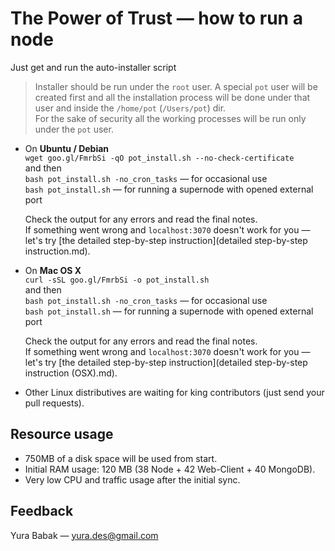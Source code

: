 # The Power of Trust — how to run a node
Just get and run the auto-installer script
> Installer should be run under the `root` user. A special `pot` user will be created first and all the installation process will be done under that user and inside the `/home/pot` (`/Users/pot`) dir.  
For the sake of security all the working processes will be run only under the `pot` user.

* On **Ubuntu / Debian**  
	`wget goo.gl/FmrbSi -qO pot_install.sh --no-check-certificate`  
	and then  
	`bash pot_install.sh -no_cron_tasks` — for occasional use  
	`bash pot_install.sh` — for running a supernode with opened external port  
	  
	Check the output for any errors and read the final notes.  
	If something went wrong and `localhost:3070` doesn't work for you — let's try [the detailed step-by-step instruction](detailed step-by-step instruction.md).
  
* On **Mac OS X**  
	`curl -sSL goo.gl/FmrbSi -o pot_install.sh`  
	and then  
	`bash pot_install.sh -no_cron_tasks` — for occasional use  
	`bash pot_install.sh` — for running a supernode with opened external port  
	  
	Check the output for any errors and read the final notes.  
	If something went wrong and `localhost:3070` doesn't work for you — let's try [the detailed step-by-step instruction](detailed step-by-step instruction (OSX).md).
  
* Other Linux distributives are waiting for king contributors (just send your pull requests).


## Resource usage
* 750MB of a disk space will be used from start. 
* Initial RAM usage: 120 MB (38 Node + 42 Web-Client + 40 MongoDB).
* Very low CPU and traffic usage after the initial sync.

## Feedback
Yura Babak — yura.des@gmail.com
